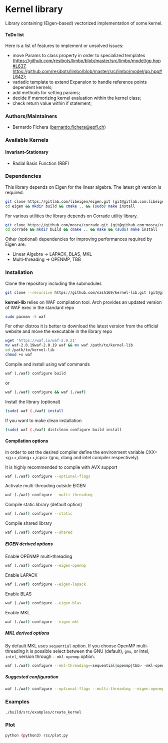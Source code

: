 # Kernel library
Library containing (Eigen-based) vectorized implementation of some kernel.

#### ToDo list
Here is a list of features to implement or unsolved issues:
- move Params to class property in order to specialized templates (https://github.com/resibots/limbo/blob/master/src/limbo/model/gp.hpp#L637, https://github.com/resibots/limbo/blob/master/src/limbo/model/gp.hpp#L642);
- variadic template to extend Expansion to handle reference points dependent kernels;
- add methods for setting params;
- decide if memorizing kernel evaluation within the kernel class;
- check return value within if statement;

### Authors/Maintainers
- Bernardo Fichera (bernardo.fichera@epfl.ch)

### Available Kernels

#### Invariant-Stationary
- Radial Basis Function (RBF)

### Dependencies
This library depends on Eigen for the linear algebra. The latest git version is required.
```sh
git clone https://gitlab.com/libeigen/eigen.git (git@gitlab.com:libeigen/eigen.git)
cd eigen && mkdir build && cmake .. && (sudo) make install
```
For various utilities the library depends on Corrade utility library.
```sh
git clone https://github.com/mosra/corrade.git (git@github.com:mosra/corrade.git)
cd corrade && mkdir build && cmake .. && make && (sudo) make install
```
Other (optional) dependencies for improving performances required by Eigen are:
- Linear Algebra -> LAPACK, BLAS, MKL
- Multi-threading -> OPENMP, TBB

### Installation
Clone the repository including the submodules
```sh
git clone --recursive https://github.com/nash169/kernel-lib.git (git@github.com:nash169/kernel-lib.git)
```
**kernel-lib** relies on WAF compilation tool.
Arch provides an updated version of WAF exec in the standard repo
```sh
sudo pacman -S waf
```
For other distros it is better to download the latest version from the official website and move the executable in the library repo
```sh
wget 'https://waf.io/waf-2.0.21'
mv waf-2.0.19waf-2.0.19 waf && mv waf /path/to/kernel-lib
cd /path/to/kernel-lib
chmod +x waf
```
Compile and install using waf commands
```sh
waf (./waf) configure build
```
or
```sh
waf (./waf) configure && waf (./waf)
```
Install the library (optional)
```sh
(sudo) waf (./waf) install
```
If you want to make clean installation
```sh
(sudo) waf (./waf) distclean configure build install
```

#### Compilation options
In order to set the desired compiler define the environment variable CXX=<g++,clang++,icpc> (gnu, clang and intel compiler respectively).

It is highly recommended to compile with AVX support
```sh
waf (./waf) configure --optional-flags
```
Activate multi-threading outside EIGEN
```sh
waf (./waf) configure --multi-threading
```
Compile static library (default option)
```sh
waf (./waf) configure --static
```
Compile shared library
```sh
waf (./waf) configure --shared
```
##### EIGEN derived options
Enable OPENMP multi-threading
```sh
waf (./waf) configure --eigen-openmp
```
Enable LAPACK
```sh
waf (./waf) configure --eigen-lapack
```
Enable BLAS
```sh
waf (./waf) configure --eigen-blas
```
Enable MKL
```sh
waf (./waf) configure --eigen-mkl
```
##### MKL derived options
By default MKL uses `sequential` option. If you choose OpenMP multi-threading it is possible select between the GNU (default), `gnu`, or Intel, `intel`, version through `--mkl-openmp` option.
```sh
waf (./waf) configure --mkl-threading=<sequential|openmp|tbb> -mkl-openmp=<gnu|intel>
```
##### Suggested configuration
```sh
waf (./waf) configure --optional-flags --multi-threading --eigen-openmp --eigen-lapack --eigen-blas --eigen-mkl --mkl-threading=tbb
```

### Examples
```sh
./build/src/examples/create_kernel
```

### Plot
```sh
python (python3) rsc/plot.py
```
